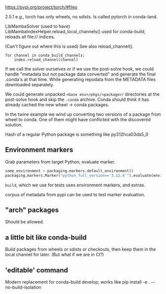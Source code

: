 https://pypi.org/project/torch/#files

2.5.1 e.g., torch has only wheels, no sdists. Is called pytorch in conda-land.

LibMambaSolver (used to have) LibMambaIndexHelper.reload_local_channels() used
for conda-build, reloads all file:// indices.

(Can't figure out where this is used) See also reload_channel().

```
for channel in conda_build_channels:
    index.reload_channel(channel)
```

If we call the solver ourselves or if we use the post-solve hook, we could
handle "metadata but not package data converted" and generate the final .conda's
at that time. While generating repodata from the METADATA files downloaded
separately.

We could generate unpacked `<base env>/pkgs/<package>/` directories at the
post-solve hook and skip the `.conda` archive. Conda should think it has already
cached the new wheel -> conda packages.

In the twine example we wind up converting two versions of a package from wheel
to conda. One of them might have conflicted with the discovered solution.

Hash of a regular Python package is something like py312hca03da5_0

## Environment markers

Grab parameters from target Python; evaluate marker.

```python
some_environment = packaging.markers.default_environment()
packaging.markers.Marker("python_full_version=='3.12.4'").evaluate(environment=some_environment)
```

`build`, which we use for tests uses environment markers, and extras.

corpus of metadata from pypi can be used to test marker evaluation.

## "arch" packages

Should be allowed.

## a little bit like conda-build

Build packages from wheels or sdists or checkouts, then keep them in the local
channel for later. (But what if we are in CI?)

## 'editable' command

Modern replacement for conda-build develop; works like pip install -e . --no-build-isolation
